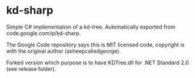 # kd-sharp
Simple C# implementation of a kd-tree. Automatically exported from code.google.com/p/kd-sharp.

The Google Code repository says this is MIT licensed code, copyright is with the original author (asheepcalledgeorge).

Forked version which purpose is to have KDTree.dll for .NET Standard 2.0 (see release folder).
